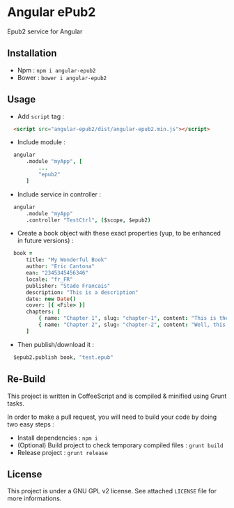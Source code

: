 # Angular ePub2

Epub2 service for Angular


## Installation

  - Npm : `npm i angular-epub2`
  - Bower : `bower i angular-epub2`


## Usage

  - Add `script` tag :

  ```html
    <script src="angular-epub2/dist/angular-epub2.min.js"></script>
  ```

  - Include module :

  ```coffeescript
    angular
        .module "myApp", [
            ...
            "epub2"
        ]
  ```

  - Include service in controller :

  ```coffeescript
    angular
        .module "myApp"
        .controller "TestCtrl", ($scope, $epub2)
  ```

  - Create a book object with these exact properties (yup, to be enhanced in future versions) :

  ```coffeescript
    book =
        title: "My Wonderful Book"
        author: "Eric Cantona"
        ean: "2345345456346"
        locale: "fr_FR"
        publisher: "Stade Francais"
        description: "This is a description"
        date: new Date()
        cover: [{ <File> }]
        chapters: [
            { name: "Chapter 1", slug: "chapter-1", content: "This is the first chapter" }
            { name: "Chapter 2", slug: "chapter-2", content: "Well, this is the second chapter" }
        ]
  ```

  - Then publish/download it :

  ```coffeescript
    $epub2.publish book, "test.epub"
  ```

## Re-Build

This project is written in CoffeeScript and is compiled & minified using Grunt tasks.

In order to make a pull request, you will need to build your code by doing two easy steps :
  - Install dependencies : `npm i`
  - (Optional) Build project to check temporary compiled files : `grunt build`
  - Release project : `grunt release`


## License

This project is under a GNU GPL v2 license.
See attached `LICENSE` file for more informations.

